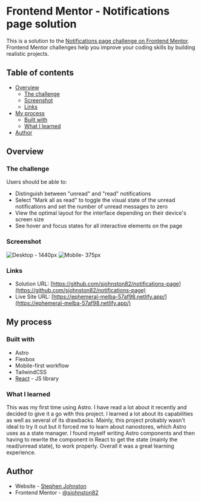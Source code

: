 # Frontend Mentor - Notifications page solution

This is a solution to the [Notifications page challenge on Frontend Mentor](https://www.frontendmentor.io/challenges/notifications-page-DqK5QAmKbC). Frontend Mentor challenges help you improve your coding skills by building realistic projects.

## Table of contents

- [Overview](#overview)
  - [The challenge](#the-challenge)
  - [Screenshot](#screenshot)
  - [Links](#links)
- [My process](#my-process)
  - [Built with](#built-with)
  - [What I learned](#what-i-learned)
- [Author](#author)

## Overview

### The challenge

Users should be able to:

- Distinguish between "unread" and "read" notifications
- Select "Mark all as read" to toggle the visual state of the unread notifications and set the number of unread messages to zero
- View the optimal layout for the interface depending on their device's screen size
- See hover and focus states for all interactive elements on the page

### Screenshot

![Desktop - 1440px](./desktop-ss-notification-page.png)
![Mobile- 375px](./mobile-ss-notification-page.png)

### Links

- Solution URL: [https://github.com/sjohnston82/notifications-page](https://github.com/sjohnston82/notifications-page)
- Live Site URL: [https://ephemeral-melba-57af98.netlify.app/](https://ephemeral-melba-57af98.netlify.app/)

## My process

### Built with

- Astro
- Flexbox
- Mobile-first workflow
- TailwindCSS
- [React](https://reactjs.org/) - JS library

### What I learned

This was my first time using Astro. I have read a lot about it recently and decided to give it a go with this project. I learned a lot about its capabilities as well as several of its drawbacks. Mainly, this project probably wasn't ideal to try it out but it forced me to learn about nanostores, which Astro uses as a state manager. I found myself writing Astro components and then having to rewrite the component in React to get the state (mainly the read/unread state), to work properly. Overall it was a great learning experience.

## Author

- Website - [Stephen Johnston](https://www.stephenmjohnston.net)
- Frontend Mentor - [@sjohnston82](https://www.frontendmentor.io/profile/sjohnston82)
